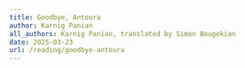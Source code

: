 ```yaml
---
title: Goodbye, Antoura
author: Karnig Panian
all_authors: Karnig Panian, translated by Simon Beugekian
date: 2025-03-23
url: /reading/goodbye-antoura
---
```

